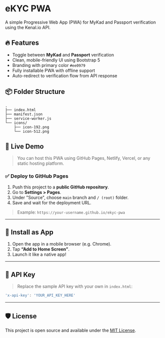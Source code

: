 # eKYC PWA

A simple Progressive Web App (PWA) for MyKad and Passport verification using the Kenal.io API.

## 🔥 Features

- Toggle between **MyKad** and **Passport** verification
- Clean, mobile-friendly UI using Bootstrap 5
- Branding with primary color `#ee0979`
- Fully installable PWA with offline support
- Auto-redirect to verification flow from API response

## 📦 Folder Structure

```
.
├── index.html
├── manifest.json
├── service-worker.js
└── icons/
    ├── icon-192.png
    └── icon-512.png
```

## 🚀 Live Demo

> You can host this PWA using GitHub Pages, Netlify, Vercel, or any static hosting platform.

### ✅ Deploy to GitHub Pages

1. Push this project to a **public GitHub repository**.
2. Go to **Settings > Pages**.
3. Under "Source", choose `main` branch and `/ (root)` folder.
4. Save and wait for the deployment URL.

> Example: `https://your-username.github.io/ekyc-pwa`

---

## 📱 Install as App

1. Open the app in a mobile browser (e.g. Chrome).
2. Tap **“Add to Home Screen”**.
3. Launch it like a native app!

---

## 🔐 API Key

> Replace the sample API key with your own in `index.html`:

```js
'x-api-key': 'YOUR_API_KEY_HERE'
```

---

## 🛡️ License

This project is open source and available under the [MIT License](LICENSE).
